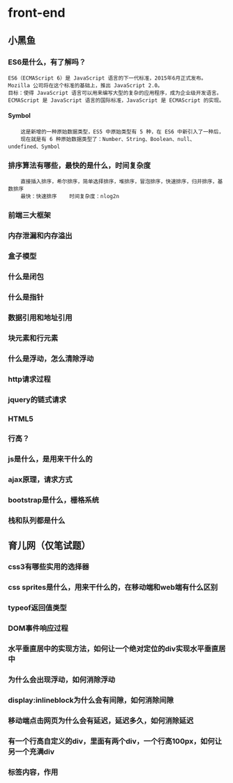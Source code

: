 # front-end
## 小黑鱼
### ES6是什么，有了解吗？
    ES6（ECMAScript 6）是 JavaScript 语言的下一代标准，2015年6月正式发布。Mozilla 公司将在这个标准的基础上，推出 JavaScript 2.0。
    目标：使得 JavaScript 语言可以用来编写大型的复杂的应用程序，成为企业级开发语言。
    ECMAScript 是 JavaScript 语言的国际标准，JavaScript 是 ECMAScript 的实现。
####  Symbol
        这是新增的一种原始数据类型，ES5 中原始类型有 5 种，在 ES6 中新引入了一种后，
        现在就是有 6 种原始数据类型了：Number、String、Boolean、null、undefined、Symbol


### 排序算法有哪些，最快的是什么，时间复杂度
        直接插入排序，希尔排序，简单选择排序，堆排序，冒泡排序，快速排序，归并排序，基数排序
        最快：快速排序    时间复杂度：nlog2n

### 前端三大框架
        
        
### 内存泄漏和内存溢出
### 盒子模型
### 什么是闭包
### 什么是指针
### 数据引用和地址引用
### 块元素和行元素
### 什么是浮动，怎么清除浮动
### http请求过程
### jquery的链式请求
### HTML5
### 行高？
### js是什么，是用来干什么的
### ajax原理，请求方式
### bootstrap是什么，栅格系统
### 栈和队列都是什么

## 育儿网（仅笔试题）
### css3有哪些实用的选择器
### css sprites是什么，用来干什么的，在移动端和web端有什么区别
### typeof返回值类型
### DOM事件响应过程
### 水平垂直居中的实现方法，如何让一个绝对定位的div实现水平垂直居中
### 为什么会出现浮动，如何消除浮动
### display:inlineblock为什么会有间隙，如何消除间隙
### 移动端点击网页为什么会有延迟，延迟多久，如何消除延迟
### 有一个行高自定义的div，里面有两个div，一个行高100px，如何让另一个充满div
### <meta>标签内容，作用
